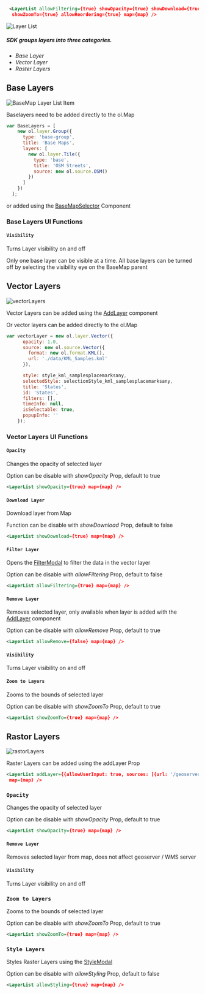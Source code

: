 ```xml
 <LayerList allowFiltering={true} showOpacity={true} showDownload={true} showGroupContent={true}
  showZoomTo={true} allowReordering={true} map={map} />
 ```

![Layer List](../LayerList.png)


##### SDK groups layers into three categories.  
* _Base Layer_
* _Vector Layer_
* _Raster Layers_


Base Layers
----------------

![BaseMap Layer List Item](../LayerListBaseMap.png)

Baselayers need to be added directly to the ol.Map
```javascript
var BaseLayers = [
    new ol.layer.Group({
      type: 'base-group',
      title: 'Base Maps',
      layers: [
        new ol.layer.Tile({
          type: 'base',
          title: 'OSM Streets',
          source: new ol.source.OSM()
        })
      ]
    })
  ];
```

or added using the [BaseMapSelector](BaseMapSelector.html) Component

### Base Layers UI Functions

#### `Visibility`

Turns Layer visibility on and off

Only one base layer can be visible at a time.  All base layers can be turned off by selecting the visibility eye on the BaseMap parent

Vector Layers
---------------
![vectorLayers](../LayerListItemVectorLayers.png)

Vector Layers can be added using the [AddLayer](,,/AddLayer.html) component


Or vector layers can be added directly to the ol.Map

```javascript
var vectorLayer = new ol.layer.Vector({
      opacity: 1.0,
      source: new ol.source.Vector({
        format: new ol.format.KML(),
        url: './data/KML_Samples.kml'
      }),

      style: style_kml_samplesplacemarksany,
      selectedStyle: selectionStyle_kml_samplesplacemarksany,
      title: 'States',
      id: 'States',
      filters: [],
      timeInfo: null,
      isSelectable: true,
      popupInfo: ''
    });
```


### Vector Layers UI Functions


#### `Opacity`
Changes the opacity of selected layer

Option can be disable with *showOpacity* Prop, default to true
```xml
<LayerList showOpacity={true} map={map} />
```

#### `Download Layer`

Download layer from Map

Function can be disable with *showDownload* Prop, default to false
```xml
<LayerList showDownload={true} map={map} />
```

####  `Filter Layer`

Opens the [FilterModal](FilterModal.html) to filter the data in the vector layer

Option can be disable with *allowFiltering* Prop, default to false
```xml
<LayerList allowFiltering={true} map={map} />
```


#### `Remove Layer`

Removes selected layer, only available when layer is added with the [AddLayer](,,/AddLayer.html) component

Option can be disable with *allowRemove* Prop, default to true
```xml
<LayerList allowRemove={false} map={map} />
```

#### `Visibility`

Turns Layer visibility on and off


#### `Zoom to Layers`
Zooms to the bounds of selected layer

Option can be disable with *showZoomTo* Prop, default to true
```xml
<LayerList showZoomTo={true} map={map} />
```

Rastor Layers
---------------
![rastorLayers](../LayerListRastor.png)

Raster Layers can be added using the addLayer Prop
```xml
<LayerList addLayer={{allowUserInput: true, sources: [{url: '/geoserver/wms', type: 'WMS', title: 'Local GeoServer'}]}}
 map={map} />
```

### `Opacity`
Changes the opacity of selected layer

Option can be disable with *showOpacity* Prop, default to true
```xml
<LayerList showOpacity={true} map={map} />
```

#### `Remove Layer`

Removes selected layer from map, does not affect geoserver / WMS server

#### `Visibility`

Turns Layer visibility on and off


### `Zoom to Layers`
Zooms to the bounds of selected layer

Option can be disable with *showZoomTo* Prop, default to true
```xml
<LayerList showZoomTo={true} map={map} />
```

### `Style Layers`
Styles Raster Layers using the [StyleModal](/../styleModal.html)

Option can be disable with *allowStyling* Prop, default to false
```xml
<LayerList allowStyling={true} map={map} />
```
